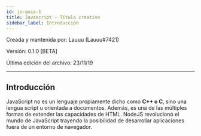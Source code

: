 ```yaml
---
id: js-guia-1
title: Javascript - Título creativo
sidebar_label: Introducción
---
```


Creada y mantenida por: Lauuu (Lauuu#7421)

Versión: 0.1.0 [BETA]

Última edición del archivo: 23/11/19
________

## Introducción
JavaScript no es un lenguaje propiamente dicho como **C++ o C**, sino una lengua script u orientada a documentos. Además, es una de las múltiples formas de extender las capacidades de HTML.
NodeJS revolucionó el mundo de JavaScript trayendo la posibilidad de desarrollar aplicaciones fuera de un entorno de navegador.
